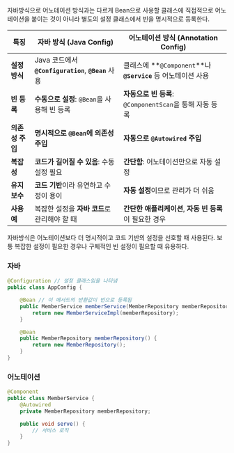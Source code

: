 자바방식으로 어노테이션 방식과는 다르게 Bean으로 사용할 클래스에 직접적으로 어노테이션을 붙이는 것이 아니라 별도의 설정 클래스에서 빈을 명시적으로 등록한다. 


|특징|**자바 방식** (Java Config)|**어노테이션 방식** (Annotation Config)|
|---|---|---|
|**설정 방식**|Java 코드에서 **`@Configuration`**, **`@Bean`** 사용|클래스에 **`@Component`**나 **`@Service`** 등 어노테이션 사용|
|**빈 등록**|**수동으로 설정**: `@Bean`을 사용해 빈 등록|**자동으로 빈 등록**: `@ComponentScan`을 통해 자동 등록|
|**의존성 주입**|**명시적으로 `@Bean`에 의존성 주입**|**자동으로 `@Autowired` 주입**|
|**복잡성**|**코드가 길어질 수 있음**: 수동 설정 필요|**간단함**: 어노테이션만으로 자동 설정|
|**유지보수**|**코드 기반**이라 유연하고 수정이 용이|**자동 설정**이므로 관리가 더 쉬움|
|**사용 예**|복잡한 설정을 **자바 코드**로 관리해야 할 때|**간단한 애플리케이션**, **자동 빈 등록**이 필요한 경우|

자바방식은 어노테이션보다 더 명시적이고 코드 기반의 설정을 선호할 때 사용된다. 보통 복잡한 설정이 필요한 경우나 구체적인 빈 설정이 필요할 때 유용하다.

### 자바
```java
@Configuration // 설정 클래스임을 나타냄
public class AppConfig {

    @Bean // 이 메서드의 반환값이 빈으로 등록됨
    public MemberService memberService(MemberRepository memberRepository) {
        return new MemberServiceImpl(memberRepository);
    }

    @Bean
    public MemberRepository memberRepository() {
        return new MemberRepository();
    }
}
```

### 어노테이션
```java
@Component
public class MemberService {
    @Autowired
    private MemberRepository memberRepository;

    public void serve() {
        // 서비스 로직
    }
}
```